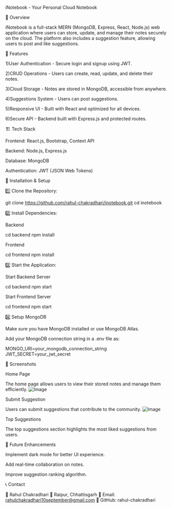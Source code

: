 iNotebook - Your Personal Cloud Notebook

📝 Overview

iNotebook is a full-stack MERN (MongoDB, Express, React, Node.js) web application where users can store, update, and manage their notes securely on the cloud. The platform also includes a suggestion feature, allowing users to post and like suggestions.

🚀 Features

1)User Authentication - Secure login and signup using JWT.

2)CRUD Operations - Users can create, read, update, and delete their notes.

3)Cloud Storage - Notes are stored in MongoDB, accessible from anywhere.

4)Suggestions System - Users can post suggestions.

5)Responsive UI - Built with React and optimized for all devices.

6)Secure API - Backend built with Express.js and protected routes.

🏗️ Tech Stack

Frontend: React.js, Bootstrap, Context API

Backend: Node.js, Express.js

Database: MongoDB

Authentication: JWT (JSON Web Tokens)

🎯 Installation & Setup

1️⃣ Clone the Repository:

git clone https://github.com/rahul-chakradhari/inotebook.git
cd inotebook

2️⃣ Install Dependencies:

Backend

cd backend
npm install

Frontend

cd frontend
npm install

3️⃣ Start the Application:

Start Backend Server

cd backend
npm start

Start Frontend Server

cd frontend
npm start

4️⃣ Setup MongoDB

Make sure you have MongoDB installed or use MongoDB Atlas.

Add your MongoDB connection string in a .env file as:

MONGO_URI=your_mongodb_connection_string
JWT_SECRET=your_jwt_secret

📸 Screenshots

Home Page

The home page allows users to view their stored notes and manage them efficiently.                                                                                                         ![Image](https://github.com/user-attachments/assets/4f07da43-2950-49a7-94f4-e57489b1b373)

Submit Suggestion

Users can submit suggestions that contribute to the community.    ![Image](https://github.com/user-attachments/assets/c9ca1682-daad-403b-8f6e-604ced7c150c)



Top Suggestions

The top suggestions section highlights the most liked suggestions from users.

📌 Future Enhancements

Implement dark mode for better UI experience.

Add real-time collaboration on notes.

Improve suggestion ranking algorithm.



📞 Contact

👤 Rahul Chakradhari
📍 Raipur, Chhattisgarh
📧 Email: rahulchakradhari10september@gmail.com
🔗 GitHub: rahul-chakradhari

